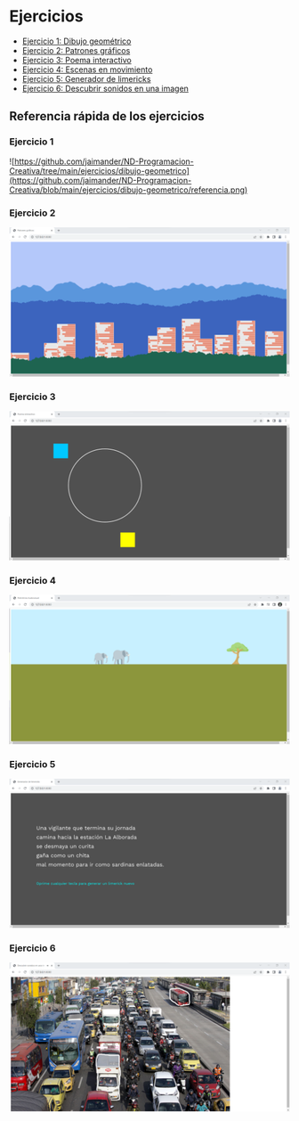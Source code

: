 # Ejercicios 

- [Ejercicio 1: Dibujo geométrico](https://github.com/jaimander/ND-Programacion-Creativa/tree/main/ejercicios/dibujo-geometrico) 
- [Ejercicio 2: Patrones gráficos](https://github.com/jaimander/ND-Programacion-Creativa/tree/main/ejercicios/patrones-graficos) 
- [Ejercicio 3: Poema interactivo](https://github.com/jaimander/ND-Programacion-Creativa/tree/main/ejercicios/poema-interactivo) 
- [Ejercicio 4: Escenas en movimiento](https://github.com/jaimander/ND-Programacion-Creativa/tree/main/ejercicios/escenas-en-movimiento) 
- [Ejercicio 5: Generador de limericks](https://github.com/jaimander/ND-Programacion-Creativa/tree/main/ejercicios/generador-de-limericks) 
- [Ejercicio 6: Descubrir sonidos en una imagen](https://github.com/jaimander/ND-Programacion-Creativa/tree/main/ejercicios/descubrir-sonidos-en-una-imagen) 

## Referencia rápida de los ejercicios
### Ejercicio 1
![https://github.com/jaimander/ND-Programacion-Creativa/tree/main/ejercicios/dibujo-geometrico](https://github.com/jaimander/ND-Programacion-Creativa/blob/main/ejercicios/dibujo-geometrico/referencia.png) 
### Ejercicio 2
![](https://github.com/jaimander/ND-Programacion-Creativa/blob/main/ejercicios/patrones-graficos/referencia.png) 
### Ejercicio 3
![](https://github.com/jaimander/ND-Programacion-Creativa/blob/main/ejercicios/poema-interactivo/referencia.png) 
### Ejercicio 4
![](https://github.com/jaimander/ND-Programacion-Creativa/blob/main/ejercicios/escenas-en-movimiento/referencia.png) 
### Ejercicio 5
![](https://github.com/jaimander/ND-Programacion-Creativa/blob/main/ejercicios/generador-de-limericks/referencia.png) 
### Ejercicio 6
![](https://github.com/jaimander/ND-Programacion-Creativa/blob/main/ejercicios/descubrir-sonidos-en-una-imagen/referencia.png) 



